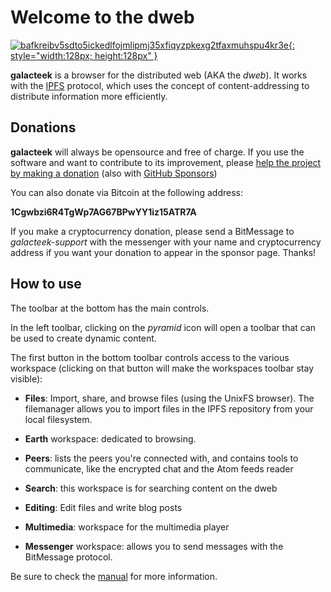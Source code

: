 
Welcome to the dweb
===================

[![bafkreibv5sdto5ickedlfojmlipmj35xfiqyzpkexg2tfaxmuhspu4kr3e](ipfs://bafkreibv5sdto5ickedlfojmlipmj35xfiqyzpkexg2tfaxmuhspu4kr3e){: style="width:128px; height:128px" }](ipfs://bafkreibv5sdto5ickedlfojmlipmj35xfiqyzpkexg2tfaxmuhspu4kr3e)

**galacteek** is a browser for the distributed web (AKA the
*dweb*). It works with the [IPFS](ipns://ipfs.io) protocol,
which uses the concept of content-addressing to distribute
information more efficiently.

Donations
---------

**galacteek** will always be opensource and free of charge.
If you use the software and want to contribute to its improvement,
please [help the project by making a donation](https://liberapay.com/galacteek/donate)
(also with [GitHub Sponsors](https://github.com/sponsors/pinnaculum))

You can also donate via Bitcoin at the following address:

**1Cgwbzi6R4TgWp7AG67BPwYY1iz15ATR7A**

If you make a cryptocurrency donation, please send a BitMessage
to *galacteek-support* with the messenger with your name and
cryptocurrency address if you want your donation to appear in
the sponsor page. Thanks!

How to use
----------

The toolbar at the bottom has the main controls.

In the left toolbar, clicking on the
*pyramid* icon will open a toolbar that can be used
to create dynamic content.

The first button in the bottom toolbar controls access to the
various workspace (clicking on that button will make the workspaces
toolbar stay visible):

- **Files**: Import, share, and browse files (using
the UnixFS browser). The filemanager allows you to import
files in the IPFS repository from your local filesystem.

- **Earth** workspace: dedicated to browsing.

- **Peers**: lists the peers you're connected with, and contains
tools to communicate, like the encrypted chat and the Atom
feeds reader

- **Search**: this workspace is for searching content on the dweb

- **Editing**: Edit files and write blog posts

- **Multimedia**: workspace for the multimedia player

- **Messenger** workspace: allows you to send messages with the
BitMessage protocol.

Be sure to check the [manual](manual:/) for more information.
